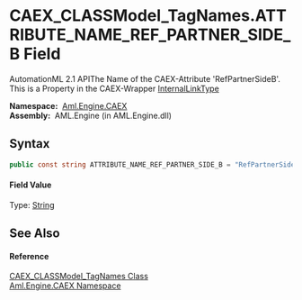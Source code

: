 CAEX_CLASSModel_TagNames.ATTRIBUTE_NAME_REF_PARTNER_SIDE_B Field
================================================================
AutomationML 2.1 APIThe Name of the CAEX-Attribute 'RefPartnerSideB'. This is a Property in the CAEX-Wrapper [InternalLinkType][1]

  **Namespace:**  [Aml.Engine.CAEX][2]  
  **Assembly:**  AML.Engine (in AML.Engine.dll)

Syntax
------

```csharp
public const string ATTRIBUTE_NAME_REF_PARTNER_SIDE_B = "RefPartnerSideB"
```

#### Field Value
Type: [String][3]

See Also
--------

#### Reference
[CAEX_CLASSModel_TagNames Class][4]  
[Aml.Engine.CAEX Namespace][2]  

[1]: ../InternalLinkType/README.md
[2]: ../README.md
[3]: https://docs.microsoft.com/dotnet/api/system.string
[4]: README.md
[5]: https://www.automationml.org
[6]: ../../icons/logoShade.png